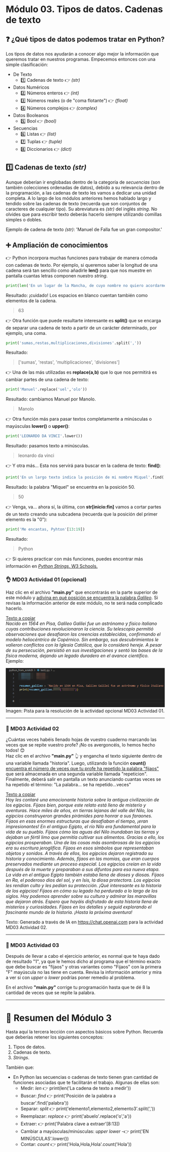 # Módulo 03. Tipos de datos. Cadenas de texto

## ❓ ¿Qué tipos de datos podemos tratar en Python?
Los tipos de datos nos ayudarán a conocer algo mejor la información que queremos tratar en nuestros programas. Empecemos entonces con una simple clasificación:
  * De Texto
    * 1️⃣ Cadenas de texto 👉 _(str)_
  * Datos Numéricos
    * 2️⃣ Números enteros 👉 _(int)_
    * 3️⃣ Números reales (o de "coma flotante") 👉 _(float)_
    * 4️⃣ Números complejos 👉 _(complex)_
  * Datos Booleanos 
    * 5️⃣ Bool 👉 _(bool)_
  * Secuencias
    * 6️⃣ Listas 👉 _(list)_
    * 7️⃣ Tuplas 👉 _(tuple)_
    * 8️⃣ Diccionarios 👉 _(dict)_
  
## 1️⃣ Cadenas de texto _(str)_
Aunque deberían ir englobadas dentro de la categoría de _secuencias_ (son también colecciones ordenadas de datos), debido a su relevancia dentro de la programación, a las cadenas de texto les vamos a dedicar una unidad completa. 
A lo largo de los módulos anteriores hemos hablado largo y tendido sobre las cadenas de texto (recuerda que son conjuntos de caracteres de cualquier tipo). Su abreviatura es _(str)_ del inglés _string_. No olvides que para escribir texto deberás hacerlo siempre utilizando comillas simples o dobles.  

Ejemplo de cadena de texto _(str)_: 'Manuel de Falla fue un gran compositor.'  

## ➕ Ampliación de conocimientos  
👉 Python incorpora muchas funciones para trabajar de manera cómoda con cadenas de texto. Por ejemplo, si queremos saber la longitud de una cadena será tan sencillo como añadirle __len()__ para que nos muestre en pantalla cuantas letras componen nuestro _string_.

````Python
print(len('En un lugar de la Mancha, de cuyo nombre no quiero acordarme...'))
````
Resultado: ¡cuidado! Los espacios en blanco cuentan también como elementos de la cadena.
> 63

👉 Otra función que puede resultarte interesante es __split()__ que se encarga de separar una cadena de texto a partir de un carácter determinado, por ejemplo, una coma.

````Python
print('sumas,restas,multiplicaciones,divisiones'.split(','))
````
Resultado: 
> ['sumas', 'restas', 'multiplicaciones', 'divisiones']

👉 Una de las más utilizadas es __replace(a,b)__ que lo que nos permitirá es cambiar partes de una cadena de texto:
````Python
print('Manuel'.replace('uel','olo'))
````
Resultado: cambiamos Manuel por Manolo.
> Manolo  

👉 Otra función más para pasar textos completamente a minúsculas o mayúsculas __lower()__ o __upper()__:
````Python
print('LEONARDO DA VINCI'.lower())
````
Resultado: pasamos texto a minúsculas.
> leonardo da vinci

👉 Y otra más... Esta nos servirá para buscar en la cadena de texto: __find()__:
````Python
print('En un largo texto indica la posición de mi nombre Miquel'.find('Miquel'))
````
Resultado: la palabra "Miquel" se encuentra en la posición 50.  
> 50

👉 Venga, va... ahora sí, la última, con __str[inicio:fin]__ vamos a cortar partes de un texto creando una subcadena (recuerda que la posición del primer elemento es la "0"):
````Python
print('Me encantas, Pyhton'[13:19])
````
Resultado:
> Python

👉 Si quieres practicar con más funciones, puedes encontrar más información en <a href="https://www.w3schools.com/python/python_strings.asp">_Python Strings_. W3 Schools.</a> 

### 👌 MD03 Actividad 01 (opcional)
Haz clic en el archivo __"main.py"__ que encontrarás en la parte superior de este módulo y <ins>adivina en qué posición se encuentra la palabra _Galileo_</ins>. Si revisas la información anterior de este módulo, no te será nada complicado hacerlo.  

<ins>Texto a copiar</ins>  
_Nacido en 1564 en Pisa, Galileo Galilei fue un astrónomo y físico italiano cuyas contribuciones revolucionaron la ciencia. Su telescopio permitió observaciones que desafiaron las creencias establecidas, confirmando el modelo heliocéntrico de Copérnico. Sin embargo, sus descubrimientos le valieron conflictos con la Iglesia Católica, que lo consideró hereje. A pesar de su persecución, persistió en sus investigaciones y sentó las bases de la física moderna, dejando un legado duradero en el avance científico._  
Ejemplo:  

![image](md03_cuenta_tu_que_a_mi_me_da_la_risa_assets/md0301.png)  
Imagen: Pista para la resolución de la actividad opcional MD03 Actividad 01. 

---
### 🔴 MD03 Actividad 02
¿Cuántas veces habéis llenado hojas de vuestro cuaderno marcando las veces que se repite vuestro profe? ¡No os avergoncéis, lo hemos hecho todos! 😊   
Haz clic en el archivo __"main.py"__ 👆 y engancha el texto siguiente dentro de una variable llamada "historia". Luego, utilizando la función __count()__ <ins>encuentra el número de veces que tu profe ha repetido la palabra "fijaos"</ins> que será almacenada en una segunda variable llamada "repeticion". Finalmente, deberá salir en pantalla un texto anunciando cuantas veces se ha repetido el término: "La palabra... se ha repetido...veces"

<ins>Texto a copiar</ins>  
_Hoy les contaré una emocionante historia sobre la antigua civilización de los egipcios. Fijaos bien, porque este relato está lleno de misterio y aventuras. Hace miles de años, en tierras lejanas del valle del Nilo, los egipcios construyeron grandes pirámides para honrar a sus faraones. Fijaos en esas enormes estructuras que desafiaban el tiempo, ¡eran impresionantes! En el antiguo Egipto, el río Nilo era fundamental para la vida de su pueblo. Fijaos cómo las aguas del Nilo inundaban las tierras y dejaban un fértil limo que permitía cultivar sus alimentos. Gracias a ello, los egipcios prosperaban. Una de las cosas más asombrosas de los egipcios era su escritura jeroglífica. Fijaos en esos símbolos que representaban objetos y sonidos. A través de ellos, los egipcios dejaron registrada su historia y conocimiento. Además, fijaos en las momias, que eran cuerpos preservados mediante un proceso especial. Los egipcios creían en la vida después de la muerte y preparaban a sus difuntos para esa nueva etapa. La vida en el antiguo Egipto también estaba llena de dioses y diosas. Fijaos en Ra, el poderoso dios del sol, y en Isis, la diosa protectora. Los egipcios les rendían culto y les pedían su protección. ¡Qué interesante es la historia de los egipcios! Fijaos en cómo su legado ha perdurado a lo largo de los siglos. Hoy podemos aprender sobre su cultura y admirar las maravillas que dejaron atrás. Espero que hayáis disfrutado de esta historia llena de misterios y curiosidades. Fijaos en los detalles y seguid explorando el fascinante mundo de la historia. ¡Hasta la próxima aventura!_  

Texto: Generado a través de IA en https://chat.openai.com para la actividad MD03 Actividad 02.

---
### 🔴 MD03 Actividad 03
Después de llevar a cabo el ejercicio anterior, es normal que te haya dado de resultado "1", ya que le hemos dicho al programa que el término exacto que debe buscar es "fijaos" y otras variantes como "Fijaos" con la primera "F" mayúscula no las tiene en cuenta. 
Revisa la información anterior y mira a ver si con _upper_ o _lower_ podrías poner remedio al problema.  

En el archivo __"main.py"__ corrige tu programación hasta que te dé 8 la cantidad de veces que se repite la palabra.

---
# 🤗 Resumen del Módulo 3

Hasta aquí la tercera lección con aspectos básicos sobre Python. Recuerda que deberías retener los siguientes conceptos:
1. Tipos de datos.
2. Cadenas de texto.
3. _Strings_.
  
También que:  
* En Python las secuencias o cadenas de texto tienen gran cantidad de funciones asociadas que te facilitarán el trabajo. Algunas de ellas son:
  * Medir: _len_ 👉 print(len('La cadena de texto a medir'))
  * Buscar: _find_ 👉 print('Posición de la palabra a buscar'.find('palabra'))
  * Separar: _split_ 👉 print('elemento1,elemento2,elemento3'.split(','))
  * Reemplazar: _replace_ 👉 print('abuelo'.replace('o','a'))
  * Extraer: 👉 print('Palabra clave a extraer'[8:13])
  * Cambiar a mayúsculas/minúsculas: _upper_ _lower_ -👉 print('EN MINÚSCULAS'.lower())
  * Contar: _count_ 👉 print('Hola,Hola,Hola'.count('Hola'))
